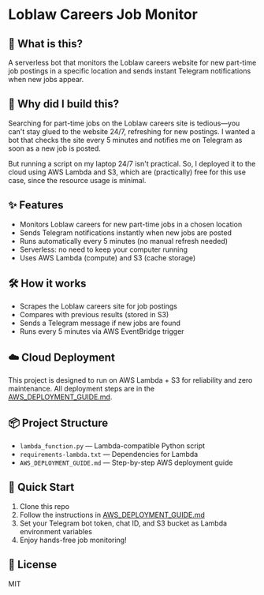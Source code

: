 # Loblaw Careers Job Monitor

## 🚀 What is this?
A serverless bot that monitors the Loblaw careers website for new part-time job postings in a specific location and sends instant Telegram notifications when new jobs appear.

## 🧐 Why did I build this?
Searching for part-time jobs on the Loblaw careers site is tedious—you can't stay glued to the website 24/7, refreshing for new postings. I wanted a bot that checks the site every 5 minutes and notifies me on Telegram as soon as a new job is posted.

But running a script on my laptop 24/7 isn't practical. So, I deployed it to the cloud using AWS Lambda and S3, which are (practically) free for this use case, since the resource usage is minimal.

## ✨ Features
- Monitors Loblaw careers for new part-time jobs in a chosen location
- Sends Telegram notifications instantly when new jobs are posted
- Runs automatically every 5 minutes (no manual refresh needed)
- Serverless: no need to keep your computer running
- Uses AWS Lambda (compute) and S3 (cache storage)

## 🛠️ How it works
- Scrapes the Loblaw careers site for job postings
- Compares with previous results (stored in S3)
- Sends a Telegram message if new jobs are found
- Runs every 5 minutes via AWS EventBridge trigger

## ☁️ Cloud Deployment
This project is designed to run on AWS Lambda + S3 for reliability and zero maintenance. All deployment steps are in the [AWS_DEPLOYMENT_GUIDE.md](./AWS_DEPLOYMENT_GUIDE.md).

## 📦 Project Structure
- `lambda_function.py` — Lambda-compatible Python script
- `requirements-lambda.txt` — Dependencies for Lambda
- `AWS_DEPLOYMENT_GUIDE.md` — Step-by-step AWS deployment guide

## 🚀 Quick Start
1. Clone this repo
2. Follow the instructions in [AWS_DEPLOYMENT_GUIDE.md](./AWS_DEPLOYMENT_GUIDE.md)
3. Set your Telegram bot token, chat ID, and S3 bucket as Lambda environment variables
4. Enjoy hands-free job monitoring!

## 📝 License
MIT 